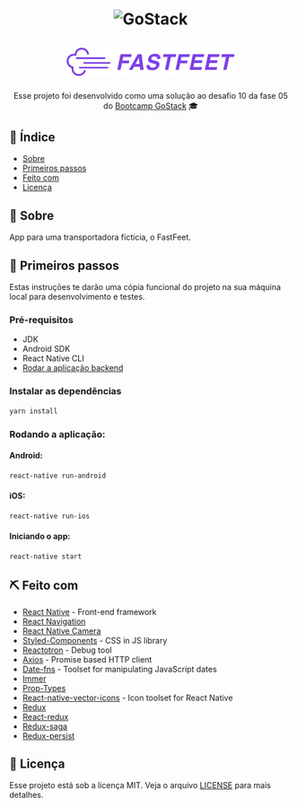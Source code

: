 <h1 align="center">
  <img alt="GoStack" src="https://rocketseat-cdn.s3-sa-east-1.amazonaws.com/bootcamp-header.png" width="200px" />
  <br />
  <br />
  <img alt="Fastfeet" title="Fastfeet" src=".github/logo.png" width="300px" />
</h1>

<p align="center">
  Esse projeto foi desenvolvido como uma solução ao desafio 10 da fase 05 do <a href="https://rocketseat.com.br/bootcamp">Bootcamp GoStack</a> 🎓
</p>

## :page_facing_up: Índice

- [Sobre](#about)
- [Primeiros passos](#getting_started)
- [Feito com](#built_using)
- [Licença](#license)

## 🧐 Sobre <a name = "about"></a>

App para uma transportadora fictícia, o FastFeet.

## 🏁 Primeiros passos <a name = "getting_started"></a>

Estas instruçōes te darão uma cópia funcional do projeto na sua máquina local para desenvolvimento e testes.
### Pré-requisitos

- JDK
- Android SDK
- React Native CLI
- [Rodar a aplicação backend](https://github.com/viniciusrodrigues1a/bootcamp-gostack-fastfeet-api)

### Instalar as dependências

```sh
yarn install
```

### Rodando a aplicação:

#### Android:

```sh
react-native run-android
```

#### iOS:

```sh
react-native run-ios
```

#### Iniciando o app:

```sh
react-native start
```

## ⛏️ Feito com <a name = "built_using"></a>

- [React Native](https://reactnative.dev/) - Front-end framework
- [React Navigation](https://reactnavigation.org/)
- [React Native Camera](https://github.com/react-native-community/react-native-camera)
- [Styled-Components](https://github.com/styled-components/styled-components) - CSS in JS library
- [Reactotron](https://github.com/infinitered/reactotron) - Debug tool
- [Axios](https://github.com/axios/axios) - Promise based HTTP client
- [Date-fns](https://github.com/date-fns/date-fns) - Toolset for manipulating JavaScript dates
- [Immer](https://immerjs.github.io/immer/docs/introduction)
- [Prop-Types](https://github.com/facebook/prop-types)
- [React-native-vector-icons](https://github.com/oblador/react-native-vector-icons) - Icon toolset for React Native
- [Redux](https://redux.js.org/)
- [React-redux](https://react-redux.js.org/)
- [Redux-saga](https://redux-saga.js.org/)
- [Redux-persist](https://github.com/rt2zz/redux-persist)

## :memo: Licença <a name = "license"></a>

Esse projeto está sob a licença MIT. Veja o arquivo [LICENSE](LICENSE) para mais detalhes.
